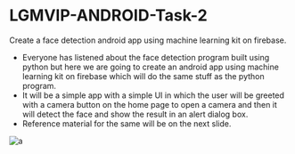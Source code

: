 
# LGMVIP-ANDROID-Task-2

Create a face detection android app using machine learning kit on firebase.

- Everyone has listened about the face detection program built using python but here we are going to create an android app using machine learning kit on firebase which will do the same stuff as the python program.
- It will be a simple app with a simple UI in which the user will be greeted with a camera button on the home page to open a camera and then it will detect the face and show the result in an alert dialog box.
- Reference material for the same will be on the next slide.

![a](https://user-images.githubusercontent.com/83088291/130014168-0446e7bf-b468-4309-b32d-9898ccca397f.jpg)

